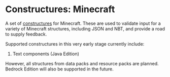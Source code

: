 # Constructures: Minecraft

A set of [constructures](https://github.com/celestriode/constructure) for Minecraft. These are used to validate input for a variety of Minecraft structures, including JSON and NBT, and provide a road to supply feedback.

Supported constructures in this very early stage currently include:

1. Text components (Java Edition)

However, all structures from data packs and resource packs are planned. Bedrock Edition will also be supported in the future.